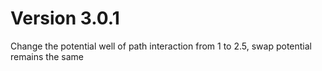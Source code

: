 # Version 3.0.1

Change the potential well of path interaction from 1 to 2.5, swap potential remains the same
